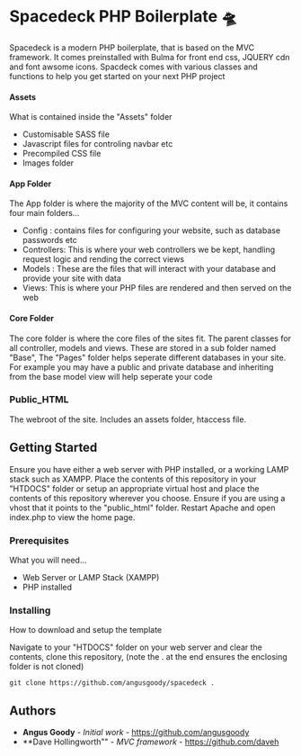 # Spacedeck PHP Boilerplate 🛸

Spacedeck is a modern PHP boilerplate, that is based on the MVC framework. It comes preinstalled with Bulma for front end css, JQUERY cdn and font awsome icons. Spacdeck comes with various classes and functions to help you get started on your next PHP project

#### Assets
What is contained inside the "Assets" folder
- Customisable SASS file
- Javascript files for controling navbar etc
- Precompiled CSS file
- Images folder

#### App Folder
The App folder is where the majority of the MVC content will be, it contains four main folders...
 - Config : contains files for configuring your website, such as database passwords etc
 - Controllers: This is where your web controllers we be kept, handling request logic and rending the correct views
 - Models : These are the files that will interact with your database and provide your site with data
 - Views: This is where your PHP files are rendered and then served on the web

#### Core Folder
The core folder is where the core files of the sites fit. The parent classes for all controller, models and views. These are stored in a sub folder named "Base", The "Pages" folder helps seperate different databases in your site. For example you may have a public and private database and inheriting from the base model view will help seperate your code


### Public_HTML
The webroot of the site. Includes an assets folder, htaccess file.


## Getting Started

Ensure you have either a web server with PHP installed, or a working LAMP stack such as XAMPP. Place the contents of this repository in your "HTDOCS" folder or setup an appropriate virtual host and place the contents of this repository wherever you choose. Ensure if you are using a vhost that it points to the "public_html" folder. Restart Apache and open index.php to view the home page.

### Prerequisites

What you will need...

- Web Server or LAMP Stack (XAMPP)
- PHP installed


### Installing

How to download and setup the template

Navigate to your "HTDOCS" folder on your web server and clear the contents, clone this repository, (note the . at the end ensures the enclosing folder is not cloned)

```
git clone https://github.com/angusgoody/spacedeck .
```

## Authors

* **Angus Goody** - *Initial work* - https://github.com/angusgoody
* **Dave Hollingworth"" - *MVC framework* - https://github.com/daveh
